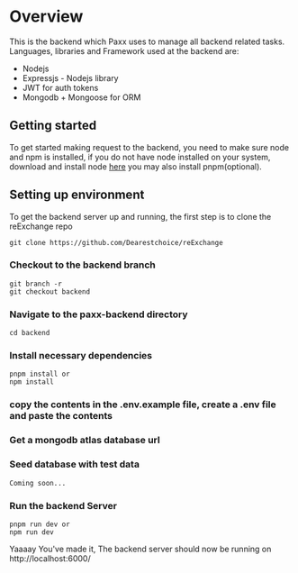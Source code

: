 # Overview

This is the backend which Paxx uses to manage all backend related tasks. Languages, libraries and Framework  used at the backend are:
- Nodejs
- Expressjs - Nodejs library
- JWT for auth tokens
- Mongodb + Mongoose for ORM


## Getting started
To get started making request to the backend, you need to make sure node and npm is installed, if you do not have node installed on your system, download and install node [here](https://nodejs.org/en/download/package-manager/)
you may also install pnpm(optional).


## Setting up environment

To get the backend server up and running, the first step is to clone the reExchange repo

```
git clone https://github.com/Dearestchoice/reExchange
```
### Checkout to the backend branch
```
git branch -r
git checkout backend
```

### Navigate to the paxx-backend directory
```
cd backend
```

### Install necessary dependencies

```
pnpm install or
npm install
```
### copy the contents in the .env.example file, create a .env file and paste the contents 

### Get a mongodb atlas database url

### Seed database with test data
```
Coming soon...
```

### Run the backend Server
```
pnpm run dev or 
npm run dev
```
Yaaaay You've made it, The backend server should now be running on http://localhost:6000/

